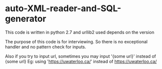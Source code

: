 # auto-XML-reader-and-SQL-generator

This code is written in python 2.7 and urllib2 used depends on the version

The purpose of this code is for interviewing.
So there is no exceptional handler and no pattern check for inputs.

Also if you try to input url, sometimes you may input '{some url}' instead of {some url}
Eg: using 'https://uwaterloo.ca/' instead of https://uwaterloo.ca/


